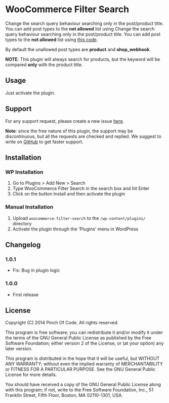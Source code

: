 # WooCommerce Filter Search

Change the search query behaviour searching only in the post/product title. You can add post types to the **not allowed** list using Change the search query behaviour searching only in the post/product title. You can add post types to the **not allowed** list using [this code](https://gist.github.com/SiR-DanieL/8ca1b1b33ab791836a59).

By default the unallowed post types are **product** and **shop_webhook**.

**NOTE**: This plugin will always search for products, but the keyword will be compared **only** with the product title.

## Usage

Just activate the plugin.

## Support
For any support request, please create a new issue [here](https://github.com/PinchOfCode/woocommerce-filter-search/issues).

**Note**: since the free nature of this plugin, the support may be discontinuous, but all the requests are checked and replied. We suggest to write on [GitHub](https://github.com/PinchOfCode/woocommerce-filter-search/issues) to get faster support.

## Installation

### WP Installation

1. Go to Plugins > Add New > Search
2. Type WooCommerce Filter Search in the search box and hit Enter
3. Click on the button Install and then activate the plugin

### Manual Installation

1. Upload `woocommerce-filter-search` to the `/wp-content/plugins/` directory
2. Activate the plugin through the 'Plugins' menu in WordPress

## Changelog

### 1.0.1
* Fix: Bug in plugin logic

### 1.0.0
* First release

## License
Copyright (C) 2014 Pinch Of Code. All rights reserved.

This program is free software; you can redistribute it and/or
modify it under the terms of the GNU General Public License
as published by the Free Software Foundation; either version 2
of the License, or (at your option) any later version.

This program is distributed in the hope that it will be useful,
but WITHOUT ANY WARRANTY; without even the implied warranty of
MERCHANTABILITY or FITNESS FOR A PARTICULAR PURPOSE.  See the
GNU General Public License for more details.

You should have received a copy of the GNU General Public License
along with this program; if not, write to the Free Software
Foundation, Inc., 51 Franklin Street, Fifth Floor, Boston, MA  02110-1301, USA.